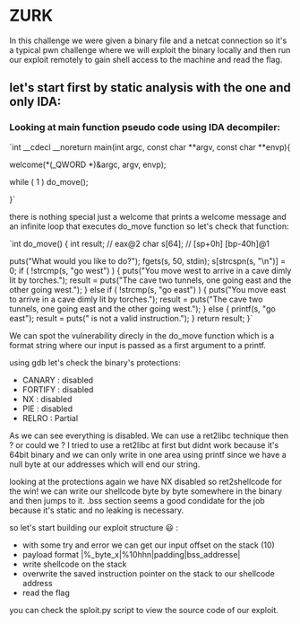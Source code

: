 # ZURK

In this challenge we were given a binary file and a netcat connection so it's a typical pwn challenge where we will exploit the binary locally and then run our exploit remotely to gain shell access to the machine and read the flag.

## let's start first by static analysis with the one and only IDA:
### Looking at main function pseudo code using IDA decompiler:

`int __cdecl __noreturn main(int argc, const char **argv, const char **envp){

  welcome(*(_QWORD *)&argc, argv, envp);
  
  while ( 1 )
        do_move();
    
}`

there is nothing special just a welcome that prints a welcome message and an infinite loop that executes do_move function so let's check that function:

`int do_move()
{
  int result; // eax@2
  char s[64]; // [sp+0h] [bp-40h]@1

  puts("What would you like to do?");
  fgets(s, 50, stdin);
  s[strcspn(s, "\n")] = 0;
  if ( !strcmp(s, "go west") )
  {
    puts("You move west to arrive in a cave dimly lit by torches.");
    result = puts("The cave two tunnels, one going east and the other going west.");
  }
  else if ( !strcmp(s, "go east") )
  {
    puts("You move east to arrive in a cave dimly lit by torches.");
    result = puts("The cave two tunnels, one going east and the other going west.");
  }
  else
  {
    printf(s, "go east");
    result = puts(" is not a valid instruction.");
  }
  return result;
}`

We can spot the vulnerability direcly in the do_move function which is a format string where our input is passed as a first argument to a printf.

using gdb let's check the binary's protections:

* CANARY    : disabled
* FORTIFY   : disabled
* NX        : disabled
* PIE       : disabled
* RELRO     : Partial

As we can see everything is disabled.
We can use a ret2libc technique then ? or could we ?
I tried to use a ret2libc at first but didnt work because it's 64bit binary and we can only write in one area using printf since we have a null byte at our addresses which will end our string.

looking at the protections again we have NX disabled so ret2shellcode for the win!
we can write our shellcode byte by byte somewhere in the binary and then jumps to it.
.bss section seems a good condidate for the job because it's static and no leaking is necessary.

so let's start building our exploit structure :smiley: :
* with some try and error we can get our input offset on the stack (10)
* payload format |%_byte_x|%10hhn|padding|bss_addresse|
* write shellcode on the stack
* overwrite the saved instruction pointer on the stack to our shellcode address
* read the flag

you can check the sploit.py script to view the source code of our exploit.
